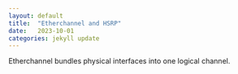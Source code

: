 ```yaml
---
layout: default
title:  "Etherchannel and HSRP"
date:   2023-10-01
categories: jekyll update
---
```


Etherchannel bundles physical interfaces into one logical channel.



